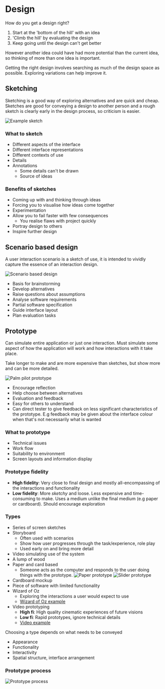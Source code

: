 # Design
How do you get a design right?

1. Start at the 'bottom of the hill' with an idea
2. 'Climb the hill' by evaluating the design
3. Keep going until the design can't get better

However another idea could have had more potential than the current idea, so thinking of more than one idea is important.

Getting the right design involves searching as much of the design space as possible. Exploring variations can help improve it.

## Sketching
Sketching is a good way of exploring alternatives and are quick and cheap. Sketches are good for conveying a design to another person and a rough sketch is clearly early in the design process, so criticism is easier.

![Example sketch](img/sketch.png)

### What to sketch
* Different aspects of the interface
* Different interface representations
* Different contexts of use
* Details
* Annotations
  * Some details can't be drawn
  * Source of ideas

### Benefits of sketches
* Coming up with and thinking through ideas
* Forcing you to visualise how ideas come together
* Experimentation
* Allow you to fail faster with few consequences
  * You realise flaws with project quickly
* Portray design to others
* Inspire further design

## Scenario based design
A user interaction scenario is a sketch of use, it is intended to vividly capture the essence of an interaction design.

![Scenario based design](img/scenario_based_design.png)

* Basis for brainstorming
* Develop alternatives
* Raise questions about assumptions
* Analyse software requirements
* Partial software specification
* Guide interface layout
* Plan evaluation tasks

## Prototype
Can simulate entire application or just one interaction. Must simulate some aspect of how the application will work and how interactions with it take place.

Take longer to make and are more expensive than sketches, but show more and can be more detailed.

![Palm pilot prototype](img/palm_pilot_prototype.png)

* Encourage reflection
* Help choose between alternatives
* Evaluation and feedback
* Easy for others to understand
* Can direct tester to give feedback on less significant characteristics of the prototype. E.g feedback may be given about the interface colour when that's not necessarily what is wanted

### What to prototype
* Technical issues
* Work flow
* Suitability to environment
* Screen layouts and information display

### Prototype fidelity
* **High fidelity**: Very close to final design and mostly all-encompassing of the interactions and functionality
* **Low fidelity**: More _sketchy_ and loose. Less expensive and time-consuming to make. Uses a medium unlike the final medium (e.g paper or cardboard). Should encourage exploration

### Types
* Series of screen sketches
* Storyboard
  * Often used with scenarios
  * Show how user progresses through the task/experience, role play
  * Used early on and bring more detail
* Video simulating use of the system
* A lump of wood
* Paper and card based
  * Someone acts as the computer and responds to the user doing things with the prototype.
  ![Paper prototype](img/paper_prototype.png)
  ![Slider prototype](img/slider_prototype.png)
* Cardboard mockup
* Piece of software with limited functionality
* Wizard of Oz
  * Exploring the interactions a user would expect to use
  * [Wizard of Oz example](https://www.youtube.com/watch?v=0PSpkPI_odo)
* Video prototyping
  * **High fi**: High quality cinematic experiences of future visions
  * **Low fi**: Rapid prototypes, ignore technical details
  * [Video example](https://www.youtube.com/watch?v=Iej34q4r7nQ)

Choosing a type depends on what needs to be conveyed
* Appearance
* Functionality
* Interactivity
* Spatial structure, interface arrangement

### Prototype process

![Prototype process](img/prototype_process.png)
